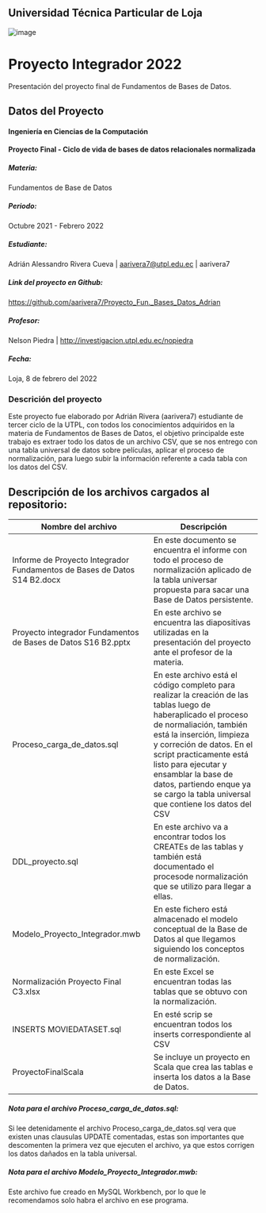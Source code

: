 ## Universidad Técnica Particular de Loja
![image](https://user-images.githubusercontent.com/56032735/120117919-4f322780-c155-11eb-86b1-415562139384.png)
# Proyecto Integrador 2022
Presentación del proyecto final de Fundamentos de Bases de Datos.

## Datos del Proyecto
#### Ingeniería en Ciencias de la Computación
#### Proyecto Final - Ciclo de vida de bases de datos relacionales normalizada

##### Materia:
Fundamentos de Base de Datos 

##### Periodo: 
Octubre 2021 - Febrero 2022

##### Estudiante:
Adrián Alessandro Rivera Cueva | aarivera7@utpl.edu.ec | aarivera7

##### Link del proyecto en Github: 
https://github.com/aarivera7/Proyecto_Fun._Bases_Datos_Adrian

##### Profesor: 
Nelson Piedra | http://investigacion.utpl.edu.ec/nopiedra

##### Fecha: 
Loja, 8 de febrero del 2022

### Descrición del proyecto
Este proyecto fue elaborado por Adrián Rivera (aarivera7) estudiante de tercer ciclo de la UTPL,
con todos los conocimíentos adquiridos en la materia de Fundamentos de Bases de Datos, el objetivo
principalde este trabajo es extraer todo los datos de un archivo CSV, que se nos entrego con una
tabla universal de datos sobre películas, aplicar el proceso de normalización, para luego subir la 
información referente a cada tabla con los datos del CSV.

## Descripción de los archivos cargados al repositorio:

|Nombre del archivo|Descripción|
|------------------------------------------------------------------------|----------------------------------------|
|Informe de Proyecto Integrador Fundamentos de Bases de Datos S14 B2.docx|En este documento se encuentra el informe con todo el proceso de normalización aplicado de la tabla universar propuesta para sacar una Base de Datos persistente.|
|Proyecto integrador Fundamentos de Bases de Datos S16 B2.pptx |En este archivo se encuentra las diapositivas utilizadas en la presentación del proyecto ante el profesor de la materia.|
|Proceso_carga_de_datos.sql|En este archivo está el código completo para realizar la creación de las tablas luego de haberaplicado el proceso de normaliación, también está la inserción, limpieza y correción de datos. En el script practicamente está listo para ejecutar y ensamblar la base de datos, partiendo enque ya se cargo la tabla universal que contiene los datos del CSV|
|DDL_proyecto.sql|En este archivo va a encontrar todos los CREATEs de las tablas y también está documentado el procesode normalización que se utilizo para llegar a ellas.|
|Modelo_Proyecto_Integrador.mwb|En este fichero está almacenado el modelo conceptual de la Base de Datos al que llegamos siguiendo los conceptos de normalización.|
|Normalización Proyecto Final C3.xlsx|En este Excel se encuentran todas las tablas que se obtuvo con la normalización.|
|INSERTS MOVIEDATASET.sql|En esté scrip se encuentran todos los inserts correspondiente al CSV|
|ProyectoFinalScala|Se incluye un proyecto en Scala que crea las tablas e inserta los datos a la Base de Datos.|

##### Nota para el archivo Proceso_carga_de_datos.sql: 
Si lee detenidamente el archivo Proceso_carga_de_datos.sql vera que existen unas clausulas UPDATE comentadas, estas
son importantes que descomenten la primera vez que ejecuten el archivo, ya que estos corrigen los
datos dañados en la tabla universal.

##### Nota para el archivo Modelo_Proyecto_Integrador.mwb:
Este archivo fue creado en MySQL Workbench, por lo que le recomendamos solo habra el archivo
en ese programa.
